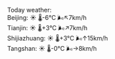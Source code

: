 Today weather:  
Beijing: ☀️   🌡️-6°C 🌬️↖7km/h  
Tianjin: ☀️   🌡️+3°C 🌬️↗7km/h  
Shijiazhuang: ☀️   🌡️+3°C 🌬️↑15km/h  
Tangshan: ☀️   🌡️-0°C 🌬️→8km/h  
